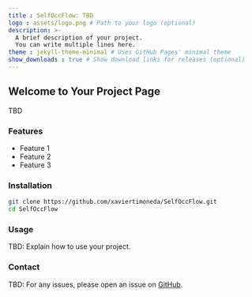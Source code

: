 ```yaml
---
title : SelfOccFlow: TBD
logo : assets/logo.png # Path to your logo (optional)
description: >-
  A brief description of your project.
  You can write multiple lines here.
theme : jekyll-theme-minimal # Uses GitHub Pages' minimal theme
show_downloads : true # Show download links for releases (optional)
---
```


## Welcome to Your Project Page

TBD

### Features
- Feature 1
- Feature 2
- Feature 3

### Installation

```bash
git clone https://github.com/xaviertimoneda/SelfOccFlow.git
cd SelfOccFlow
```

### Usage

TBD: Explain how to use your project.

### Contact
TBD: For any issues, please open an issue on [GitHub](https://github.com/xaviertimoneda/SelfOccFlow/issues).

